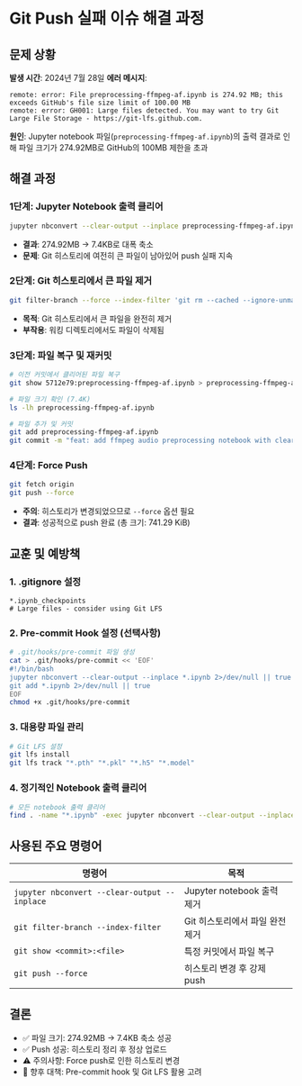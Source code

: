 # Git Push 실패 이슈 해결 과정

## 문제 상황

**발생 시간**: 2024년 7월 28일
**에러 메시지**:
```
remote: error: File preprocessing-ffmpeg-af.ipynb is 274.92 MB; this exceeds GitHub's file size limit of 100.00 MB
remote: error: GH001: Large files detected. You may want to try Git Large File Storage - https://git-lfs.github.com.
```

**원인**: Jupyter notebook 파일(`preprocessing-ffmpeg-af.ipynb`)의 출력 결과로 인해 파일 크기가 274.92MB로 GitHub의 100MB 제한을 초과

## 해결 과정

### 1단계: Jupyter Notebook 출력 클리어
```bash
jupyter nbconvert --clear-output --inplace preprocessing-ffmpeg-af.ipynb
```
- **결과**: 274.92MB → 7.4KB로 대폭 축소
- **문제**: Git 히스토리에 여전히 큰 파일이 남아있어 push 실패 지속

### 2단계: Git 히스토리에서 큰 파일 제거
```bash
git filter-branch --force --index-filter 'git rm --cached --ignore-unmatch preprocessing-ffmpeg-af.ipynb' --prune-empty --tag-name-filter cat -- --all
```
- **목적**: Git 히스토리에서 큰 파일을 완전히 제거
- **부작용**: 워킹 디렉토리에서도 파일이 삭제됨

### 3단계: 파일 복구 및 재커밋
```bash
# 이전 커밋에서 클리어된 파일 복구
git show 5712e79:preprocessing-ffmpeg-af.ipynb > preprocessing-ffmpeg-af.ipynb

# 파일 크기 확인 (7.4K)
ls -lh preprocessing-ffmpeg-af.ipynb

# 파일 추가 및 커밋
git add preprocessing-ffmpeg-af.ipynb
git commit -m "feat: add ffmpeg audio preprocessing notebook with cleared outputs"
```

### 4단계: Force Push
```bash
git fetch origin
git push --force
```
- **주의**: 히스토리가 변경되었으므로 `--force` 옵션 필요
- **결과**: 성공적으로 push 완료 (총 크기: 741.29 KiB)

## 교훈 및 예방책

### 1. .gitignore 설정
```gitignore
*.ipynb_checkpoints
# Large files - consider using Git LFS
```

### 2. Pre-commit Hook 설정 (선택사항)
```bash
# .git/hooks/pre-commit 파일 생성
cat > .git/hooks/pre-commit << 'EOF'
#!/bin/bash
jupyter nbconvert --clear-output --inplace *.ipynb 2>/dev/null || true
git add *.ipynb 2>/dev/null || true
EOF
chmod +x .git/hooks/pre-commit
```

### 3. 대용량 파일 관리
```bash
# Git LFS 설정
git lfs install
git lfs track "*.pth" "*.pkl" "*.h5" "*.model"
```

### 4. 정기적인 Notebook 출력 클리어
```bash
# 모든 notebook 출력 클리어
find . -name "*.ipynb" -exec jupyter nbconvert --clear-output --inplace {} \;
```

## 사용된 주요 명령어

| 명령어 | 목적 |
|--------|------|
| `jupyter nbconvert --clear-output --inplace` | Jupyter notebook 출력 제거 |
| `git filter-branch --index-filter` | Git 히스토리에서 파일 완전 제거 |
| `git show <commit>:<file>` | 특정 커밋에서 파일 복구 |
| `git push --force` | 히스토리 변경 후 강제 push |

## 결론

- ✅ 파일 크기: 274.92MB → 7.4KB 축소 성공
- ✅ Push 성공: 히스토리 정리 후 정상 업로드
- ⚠️ 주의사항: Force push로 인한 히스토리 변경
- 📝 향후 대책: Pre-commit hook 및 Git LFS 활용 고려